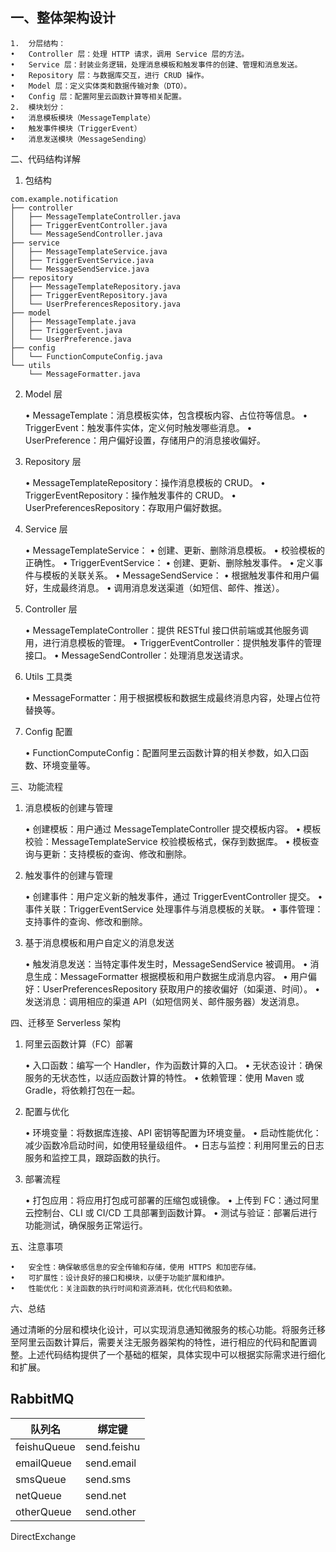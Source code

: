 ## 一、整体架构设计

	1.	分层结构：
	•	Controller 层：处理 HTTP 请求，调用 Service 层的方法。
	•	Service 层：封装业务逻辑，处理消息模板和触发事件的创建、管理和消息发送。
	•	Repository 层：与数据库交互，进行 CRUD 操作。
	•	Model 层：定义实体类和数据传输对象（DTO）。
	•	Config 层：配置阿里云函数计算等相关配置。
	2.	模块划分：
	•	消息模板模块（MessageTemplate）
	•	触发事件模块（TriggerEvent）
	•	消息发送模块（MessageSending）

二、代码结构详解

1. 包结构

```
com.example.notification
├── controller
│   ├── MessageTemplateController.java
│   ├── TriggerEventController.java
│   └── MessageSendController.java
├── service
│   ├── MessageTemplateService.java
│   ├── TriggerEventService.java
│   └── MessageSendService.java
├── repository
│   ├── MessageTemplateRepository.java
│   ├── TriggerEventRepository.java
│   └── UserPreferencesRepository.java
├── model
│   ├── MessageTemplate.java
│   ├── TriggerEvent.java
│   └── UserPreference.java
├── config
│   └── FunctionComputeConfig.java
└── utils
    └── MessageFormatter.java
```



2. Model 层

	•	MessageTemplate：消息模板实体，包含模板内容、占位符等信息。
	•	TriggerEvent：触发事件实体，定义何时触发哪些消息。
	•	UserPreference：用户偏好设置，存储用户的消息接收偏好。

3. Repository 层

	•	MessageTemplateRepository：操作消息模板的 CRUD。
	•	TriggerEventRepository：操作触发事件的 CRUD。
	•	UserPreferencesRepository：存取用户偏好数据。

4. Service 层

	•	MessageTemplateService：
	•	创建、更新、删除消息模板。
	•	校验模板的正确性。
	•	TriggerEventService：
	•	创建、更新、删除触发事件。
	•	定义事件与模板的关联关系。
	•	MessageSendService：
	•	根据触发事件和用户偏好，生成最终消息。
	•	调用消息发送渠道（如短信、邮件、推送）。

5. Controller 层

	•	MessageTemplateController：提供 RESTful 接口供前端或其他服务调用，进行消息模板的管理。
	•	TriggerEventController：提供触发事件的管理接口。
	•	MessageSendController：处理消息发送请求。

6. Utils 工具类

	•	MessageFormatter：用于根据模板和数据生成最终消息内容，处理占位符替换等。

7. Config 配置

	•	FunctionComputeConfig：配置阿里云函数计算的相关参数，如入口函数、环境变量等。

三、功能流程

1. 消息模板的创建与管理

	•	创建模板：用户通过 MessageTemplateController 提交模板内容。
	•	模板校验：MessageTemplateService 校验模板格式，保存到数据库。
	•	模板查询与更新：支持模板的查询、修改和删除。

2. 触发事件的创建与管理

	•	创建事件：用户定义新的触发事件，通过 TriggerEventController 提交。
	•	事件关联：TriggerEventService 处理事件与消息模板的关联。
	•	事件管理：支持事件的查询、修改和删除。

3. 基于消息模板和用户自定义的消息发送

	•	触发消息发送：当特定事件发生时，MessageSendService 被调用。
	•	消息生成：MessageFormatter 根据模板和用户数据生成消息内容。
	•	用户偏好：UserPreferencesRepository 获取用户的接收偏好（如渠道、时间）。
	•	发送消息：调用相应的渠道 API（如短信网关、邮件服务器）发送消息。

四、迁移至 Serverless 架构

1. 阿里云函数计算（FC）部署

	•	入口函数：编写一个 Handler，作为函数计算的入口。
	•	无状态设计：确保服务的无状态性，以适应函数计算的特性。
	•	依赖管理：使用 Maven 或 Gradle，将依赖打包在一起。

2. 配置与优化

	•	环境变量：将数据库连接、API 密钥等配置为环境变量。
	•	启动性能优化：减少函数冷启动时间，如使用轻量级组件。
	•	日志与监控：利用阿里云的日志服务和监控工具，跟踪函数的执行。

3. 部署流程

	•	打包应用：将应用打包成可部署的压缩包或镜像。
	•	上传到 FC：通过阿里云控制台、CLI 或 CI/CD 工具部署到函数计算。
	•	测试与验证：部署后进行功能测试，确保服务正常运行。

五、注意事项

	•	安全性：确保敏感信息的安全传输和存储，使用 HTTPS 和加密存储。
	•	可扩展性：设计良好的接口和模块，以便于功能扩展和维护。
	•	性能优化：关注函数的执行时间和资源消耗，优化代码和依赖。

六、总结

通过清晰的分层和模块化设计，可以实现消息通知微服务的核心功能。将服务迁移至阿里云函数计算后，需要关注无服务器架构的特性，进行相应的代码和配置调整。上述代码结构提供了一个基础的框架，具体实现中可以根据实际需求进行细化和扩展。



## RabbitMQ

| 队列名      | 绑定键      |
| ----------- | ----------- |
| feishuQueue | send.feishu |
| emailQueue  | send.email  |
| smsQueue    | send.sms    |
| netQueue    | send.net    |
| otherQueue  | send.other  |

DirectExchange